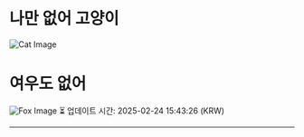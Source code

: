 
# 나만 없어 고양이

![Cat Image](https://cdn2.thecatapi.com/images/e9r.jpg)

# 여우도 없어
![Fox Image](https://randomfox.ca/images/44.jpg)
⏳ 업데이트 시간: 2025-02-24 15:43:26 (KRW)

---
